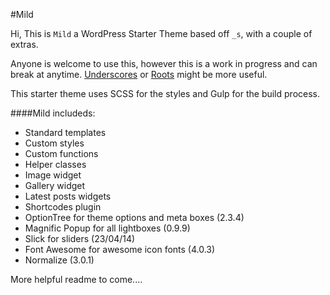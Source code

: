 #Mild

Hi, This is `Mild` a WordPress Starter Theme based off `_s`, with a couple of extras.

Anyone is welcome to use this, however this is a work in progress and can break at anytime. 
[Underscores](http://github.com/Automattic/_s) or [Roots](http://github.com/roots/roots) might be more useful.

This starter theme uses SCSS for the styles and Gulp for the build process.

####Mild includeds:
* Standard templates
* Custom styles
* Custom functions
* Helper classes
* Image widget
* Gallery widget
* Latest posts widgets
* Shortcodes plugin
* OptionTree for theme options and meta boxes (2.3.4)
* Magnific Popup for all lightboxes (0.9.9)
* Slick for sliders (23/04/14)
* Font Awesome for awesome icon fonts (4.0.3)
* Normalize (3.0.1)

More helpful readme to come....
